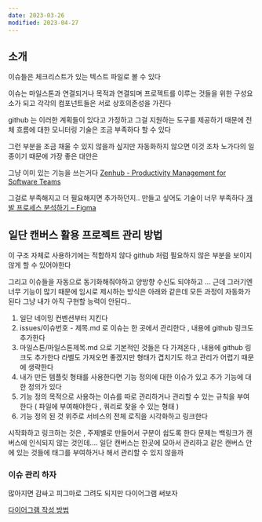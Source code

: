 ```yaml
---
date: 2023-03-26
modified: 2023-04-27
---
```


## 소개

이슈들은 체크리스트가 있는 텍스트 파일로 볼 수 있다

이슈는 마일스톤과 연결되거나 목적과 연결되며
프로젝트를 이루는 것들을 위한 구성요소가 되고
각각의 컴포넌트들은 서로 상호의존성을 가진다

github 는 이러한 계획들이 있다고 가정하고
그걸 지원하는 도구를 제공하기 때문에
전체 흐름에 대한 모니터링 기술은 조금 부족하다 할 수 있다

그런 부분을 조금 채울 수 있지 않을까 싶지만
자동화하지 않으면 이것 조차 노가다의 일종이기 때문에 가장 좋은 대안은

그냥 이미 있는 기능을 쓰는거다
[Zenhub - Productivity Management for Software Teams](https://www.zenhub.com/)

그걸로 부족해지고 더 필요해지면 추가하던지..
만들고 싶어도 기술이 너무 부족하다
[개발 프로세스 분석하기 – Figma](https://www.figma.com/file/ab5xbIvxhmCu8GKO190l7Q/%EA%B0%9C%EB%B0%9C-%ED%94%84%EB%A1%9C%EC%84%B8%EC%8A%A4-%EB%B6%84%EC%84%9D%ED%95%98%EA%B8%B0?node-id=0%3A1&t=PTtaRS1iwjKgAJq0-1)

## 일단 캔버스 활용 프로젝트 관리 방법

이 구조 자체로 사용하기에는 적합하지 않다
github 처럼 필요하지 않은 부분을 보이지 않게 할 수 있어야한다

그리고 이슈들을 자동으로 동기화해줘야하고
양방향 수신도 되야하고 ... 근데 그러기엔 너무 기능이 많기 때문에
임시로 제시하는 방식은 아래와 같은데
모든 과정이 자동화가 된다 그냥 내가 아직 구현할 능력이 안된다..

1. 일단 네이밍 컨벤션부터 지킨다
2. issues/이슈번호 - 제목.md 로 이슈는 한 곳에서 관리한다 , 내용에 github 링크도 추가한다
3. 마일스톤/마일스톤제목.md 으로 기본적인 것들은 다 가져온다 , 내용에 github 링크도 추가한다
   라벨도 가져오면 좋겠지만 형태가 겹치기도 하고 관리가 어렵기 때문에 생략한다
4. 내가 만든 템플릿 형태를 사용한다면 기능 정의에 대한 이슈가 있고 추가 기능에 대한 정의가 있다
5. 기능 정의 목적으로 사용하는 이슈를 따로 관리하거나 관리할 수 있는 규칙을 부여한다 ( 파일에 부여해야한다 , 쿼리로 찾을 수 있는 형태 )
6. 기능 정의 된 것 위주로 서비스의 전체 로직을 시각화하고 링크한다

시작화하고 링크하는 것은 , 주제별로 만들어서 구분이 쉽도록 한다
문제는 백링크가 캔버스에 인식되지 않는 것인데....
일단 캔버스는 한곳에 모아서 관리하고
같은 캔버스 안에 있는 것들에 태그를 부여하거나 해서 관리할 수 있지 않을까

### 이슈 관리 하자

많아지면 감싸고 피그마로 그려도 되지만 다이어그램 써보자

[다이어그램 작성 방법](obsidian://open?vault=%EC%A0%95%EB%B3%B4%EC%B2%98%EB%A6%AC%EA%B8%B0%EC%82%AC-%EC%98%B5%EC%8B%9C%EB%94%94%EC%96%B8&file=root%2F2-%ED%99%94%EB%A9%B4%20%EC%84%A4%EA%B3%84%2F2-UI%20%EC%84%A4%EA%B3%84%2F2-UML%20%EB%8B%A4%EC%9D%B4%EC%96%B4%EA%B7%B8%EB%9E%A8%2Fmermaid%EB%A1%9C%20%ED%95%98%EB%8A%94%20state%2C%20activity%20%EB%8B%A4%EC%9D%B4%EC%96%B4%EA%B7%B8%EB%9E%A8)
